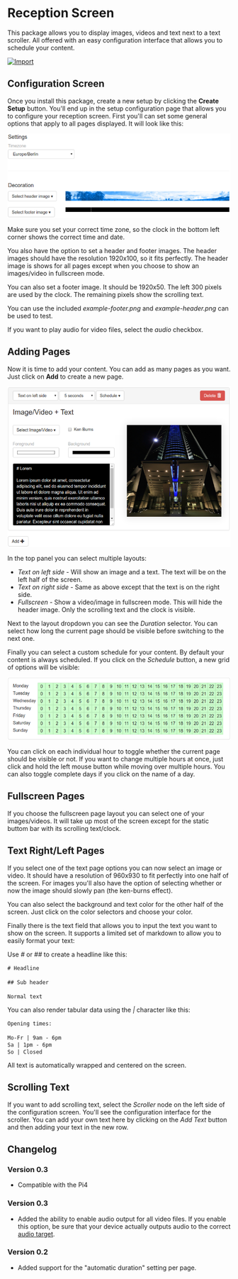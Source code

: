 # Reception Screen

This package allows you to display images, videos and text next to a text scroller.
All offered with an easy configuration interface that allows you to schedule your
content.

[![Import](https://cdn.infobeamer.com/s/img/import.png)](https://info-beamer.com/use?url=https://github.com/info-beamer/package-reception)

## Configuration Screen

Once you install this package, create a new setup by clicking the **Create Setup** button.
You'll end up in the setup configuration page that allows you to configure your
reception screen. First you'll can set some general options that apply to all pages displayed.
It will look like this:

![General Settings](doc-settings.png)

Make sure you set your correct time zone, so the clock in the bottom left corner
shows the correct time and date.

You also have the option to set a header and footer images. The header images
should have the resolution 1920x100, so it fits perfectly. The header image
is shows for all pages except when you choose to show an images/video in
fullscreen mode.

You can also set a footer image. It should be 1920x50. The left 300 pixels
are used by the clock. The remaining pixels show the scrolling text.

You can use the included *example-footer.png* and *example-header.png* can
be used to test.

If you want to play audio for video files, select the *audio* checkbox.

## Adding Pages

Now it is time to add your content. You can add as many pages as you want.
Just click on **Add** to create a new page.

![Pages Interface](doc-pages.png)

In the top panel you can select multiple layouts:

 * *Text on left side* - Will show an image and a text. The text will be on the left half of the screen.
 * *Text on right side* - Same as above except that the text is on the right side.
 * *Fullscreen* - Show a video/image in fullscreen mode. This will hide the header image. Only the
   scrolling text and the clock is visible.

Next to the layout dropdown you can see the *Duration* selector. You can select how long the
current page should be visible before switching to the next one.

Finally you can select a custom schedule for your content. By default your content is always
scheduled. If you click on the *Schedule* button, a new grid of options will be visible:

![Schedule Interface](doc-schedule.png)

You can click on each individual hour to toggle whether the current page should be
visible or not. If you want to change multiple hours at once, just click and hold
the left mouse button while moving over multiple hours. You can also toggle complete
days if you click on the name of a day.

## Fullscreen Pages

If you choose the fullscreen page layout you can select one of your images/videos.
It will take up most of the screen except for the static buttom bar with its
scrolling text/clock.

## Text Right/Left Pages

If you select one of the text page options you can now select an image or video.
It should have a resolution of 960x930 to fit perfectly into one half of the
screen. For images you'll also have the option of selecting whether or now
the image should slowly pan (the ken-burns effect).

You can also select the background and text color for the other half of the
screen. Just click on the color selectors and choose your color.

Finally there is the text field that allows you to input the text you
want to show on the screen. It supports a limited set of markdown to
allow you to easily format your text:

Use *#* or *##* to create a headline like this:

```
# Headline

## Sub header

Normal text
```

You can also render tabular data using the *|* character like this:

```
Opening times:

Mo-Fr | 9am - 6pm
Sa | 1pm - 6pm
So | Closed
```

All text is automatically wrapped and centered on the screen.

## Scrolling Text

If you want to add scrolling text, select the *Scroller* node on
the left side of the configuration screen. You'll see the
configuration interface for the scroller. You can add your
own text here by clicking on the *Add Text* button and then
adding your text in the new row.

## Changelog

### Version 0.3

 * Compatible with the Pi4

### Version 0.3

 * Added the ability to enable audio output for all video files.
   If you enable this option, be sure that your device actually outputs
   audio to the correct [audio target](https://info-beamer.com/doc/device-configuration#specifyaudiotarget).

### Version 0.2

 * Added support for the "automatic duration" setting per page.

